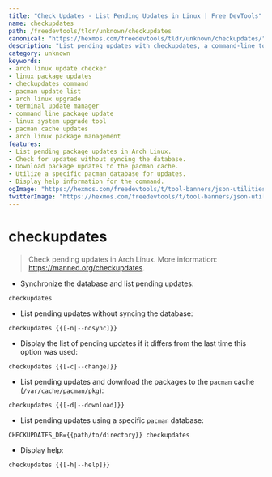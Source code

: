 ```yaml
---
title: "Check Updates - List Pending Updates in Linux | Free DevTools"
name: checkupdates
path: /freedevtools/tldr/unknown/checkupdates
canonical: "https://hexmos.com/freedevtools/tldr/unknown/checkupdates/"
description: "List pending updates with checkupdates, a command-line tool for Arch Linux. Monitor package updates without syncing, and manage cached packages. Free online tool, no registration required."
category: unknown
keywords:
- arch linux update checker
- linux package updates
- checkupdates command
- pacman update list
- arch linux upgrade
- terminal update manager
- command line package update
- linux system upgrade tool
- pacman cache updates
- arch linux package management
features:
- List pending package updates in Arch Linux.
- Check for updates without syncing the database.
- Download package updates to the pacman cache.
- Utilize a specific pacman database for updates.
- Display help information for the command.
ogImage: "https://hexmos.com/freedevtools/t/tool-banners/json-utilities-banner.png"
twitterImage: "https://hexmos.com/freedevtools/t/tool-banners/json-utilities-banner.png"
---
```


# checkupdates

> Check pending updates in Arch Linux.
> More information: <https://manned.org/checkupdates>.

- Synchronize the database and list pending updates:

`checkupdates`

- List pending updates without syncing the database:

`checkupdates {{[-n|--nosync]}}`

- Display the list of pending updates if it differs from the last time this option was used:

`checkupdates {{[-c|--change]}}`

- List pending updates and download the packages to the `pacman` cache (`/var/cache/pacman/pkg`):

`checkupdates {{[-d|--download]}}`

- List pending updates using a specific `pacman` database:

`CHECKUPDATES_DB={{path/to/directory}} checkupdates`

- Display help:

`checkupdates {{[-h|--help]}}`
